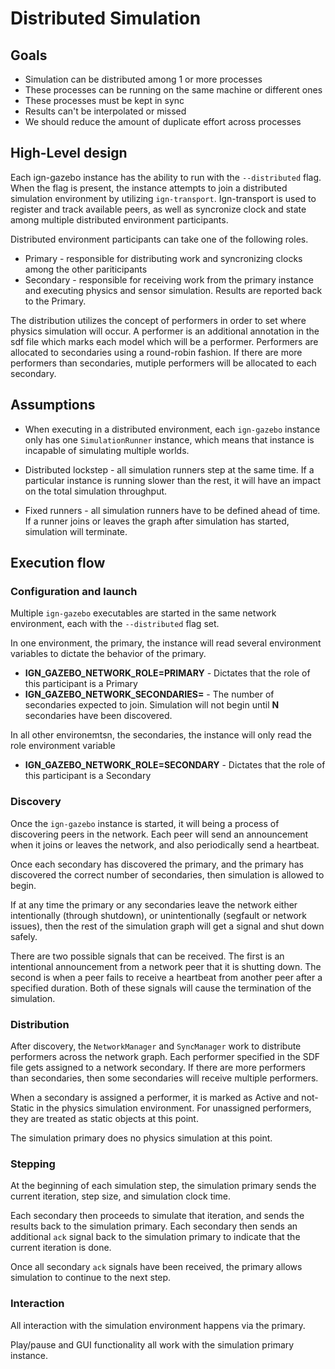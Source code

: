 # Distributed Simulation

## Goals

* Simulation can be distributed among 1 or more processes
* These processes can be running on the same machine or different ones
* These processes must be kept in sync
* Results can't be interpolated or missed
* We should reduce the amount of duplicate effort across processes

## High-Level design

Each ign-gazebo instance has the ability to run with the `--distributed` flag.
When the flag is present, the instance attempts to join a distributed simulation
environment by utilizing `ign-transport`. Ign-transport is used to register and
track available peers, as well as syncronize clock and state among multiple
distributed environment participants.

Distributed environment participants can take one of the following roles.

* Primary - responsible for distributing work and syncronizing clocks among the
            other pariticipants
* Secondary - responsible for receiving work from the primary instance and
              executing physics and sensor simulation.  Results are reported
              back to the Primary.

The distribution utilizes the concept of performers in order to set where
physics simulation will occur. A performer is an additional annotation in the
sdf file which marks each model which will be a performer. Performers are
allocated to secondaries using a round-robin fashion. If there are more
performers than secondaries, mutiple performers will be allocated to each
secondary.

## Assumptions

* When executing in a distributed environment, each `ign-gazebo` instance only
  has one `SimulationRunner` instance, which means that instance is incapable
  of simulating multiple worlds.

* Distributed lockstep - all simulation runners step at the same time. If a
  particular instance is running slower than the rest, it will have an
  impact on the total simulation throughput.

* Fixed runners - all simulation runners have to be defined ahead of time.
  If a runner joins or leaves the graph after simulation has started, simulation
  will terminate.

## Execution flow

### Configuration and launch

Multiple `ign-gazebo` executables are started in the same network environment,
each with the `--distributed` flag set.

In one environment, the primary, the instance will read several environment
variables to dictate the behavior of the primary.

* **IGN_GAZEBO_NETWORK_ROLE=PRIMARY** - Dictates that the role of this
    participant is a Primary
* **IGN_GAZEBO_NETWORK_SECONDARIES=<N>** - The number of secondaries expected
    to join. Simulation will not begin until **N** secondaries have been
    discovered.

In all other environemtsn, the secondaries, the instance will only read the
role environment variable

* **IGN_GAZEBO_NETWORK_ROLE=SECONDARY** - Dictates that the role of this
    participant is a Secondary

### Discovery

Once the `ign-gazebo` instance is started, it will being a process of discovering
peers in the network. Each peer will send an announcement when it joins or leaves
the network, and also periodically send a heartbeat.

Once each secondary has discovered the primary, and the primary has discovered
the correct number of secondaries, then simulation is allowed to begin.

If at any time the primary or any secondaries leave the network either
intentionally (through shutdown), or unintentionally (segfault or network
issues), then the rest of the simulation graph will get a signal and shut down
safely.

There are two possible signals that can be received. The first is an intentional
announcement from a network peer that it is shutting down. The second is when
a peer fails to receive a heartbeat from another peer after a specified
duration. Both of these signals will cause the termination of the simulation.

### Distribution

After discovery, the `NetworkManager` and `SyncManager` work to distribute
performers across the network graph. Each performer specified in the SDF file
gets assigned to a network secondary. If there are more performers than
secondaries, then some secondaries will receive multiple performers.

When a secondary is assigned a performer, it is marked as Active and not-Static
in the physics simulation environment.  For unassigned performers, they are
treated as static objects at this point.

The simulation primary does no physics simulation at this point.

### Stepping

At the beginning of each simulation step, the simulation primary sends the
current iteration, step size, and simulation clock time.

Each secondary then proceeds to simulate that iteration, and sends the results
back to the simulation primary.  Each secondary then sends an additional `ack`
signal back to the simulation primary to indicate that the current iteration
is done.

Once all secondary `ack` signals have been received, the primary allows
simulation to continue to the next step.

### Interaction

All interaction with the simulation environment happens via the primary.

Play/pause and GUI functionality all work with the simulation primary instance.

